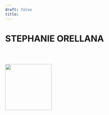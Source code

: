 ```yaml
---
draft: false
title:
---
```

# STEPHANIE ORELLANA

<br></br>
<!-- Include the typeit -->
<script src="https://cdn.jsdelivr.net/npm/typeit@7.0.4/dist/typeit.min.js"></script>

<!-- Include the polyfill -->
<script src="https://cdn.rawgit.com/web-animations/web-animations-js/2.2.2/web-animations.min.js"></script>

<!-- Include Animatelo -->
<script src="https://cdn.rawgit.com/gibbok/animatelo/1.0.3/dist/animatelo.min.js"></script>

<a href="/post/"><img id="cube" src="images_index/3d-cube (1).png" width=150>
<br></br>


<!-- Animate! -->
<script>
var options = {
  duration: 3000,
  fill: 'both'
};
    window.animatelo.jackInTheBox('#cube', options);
</script>


<p class="multipleStrings" style = "font-family:Lucida Console, monospace;font-size:16px;font-weight: 600;"></p>


<script>
  new TypeIt(".multipleStrings", {
    strings: ["ciencia_de_datos_en_espanol"],
    breakLines: false,
    loop: false,
    speed: 100
  }).go();
</script> 